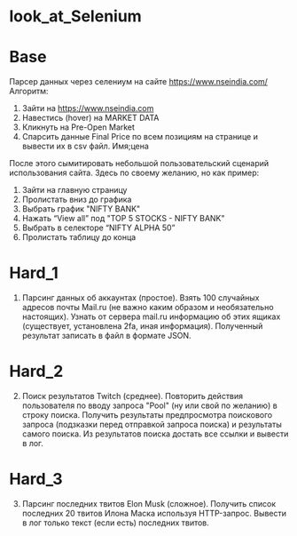 # look_at_Selenium

# Base
Парсер данных через селениум на сайте https://www.nseindia.com/
Алгоритм:
1. Зайти на https://www.nseindia.com
2. Навестись (hover) на MARKET DATA
3. Кликнуть на Pre-Open Market
4. Спарсить данные Final Price по всем позициям на странице и вывести их в csv файл. Имя;цена

После этого сымитировать небольшой пользовательский сценарий использования сайта. Здесь по своему желанию, но как пример:
1. Зайти на главную страницу
2. Пролистать вниз до графика
3. Выбрать график "NIFTY BANK"
4. Нажать “View all” под "TOP 5 STOCKS - NIFTY BANK"
5. Выбрать в селекторе “NIFTY ALPHA 50”
6. Пролистать таблицу до конца

# Hard_1
1. Парсинг данных об аккаунтах (простое).
Взять 100 случайных адресов почты Mail.ru (не важно каким образом и необязательно настоящих). 
Узнать от сервера mail.ru информацию об этих ящиках (существует, установлена 2fa, иная информация). 
Полученный результат записать в файл в формате JSON.

# Hard_2
2. Поиск результатов Twitch (среднее).
Повторить действия пользователя по вводу запроса "Pool" (ну или свой по желанию) в строку поиска. 
Получить результаты предпросмотра поискового запроса (подзказки перед отправкой запроса поиска) и результаты самого поиска. 
Из результатов поиска достать все ссылки и вывести в лог.

# Hard_3
3. Парсинг последних твитов Elon Musk (сложное).
Получить список последних 20 твитов Илона Маска используя HTTP-запрос. 
Вывести в лог только текст (если есть) последних твитов.
